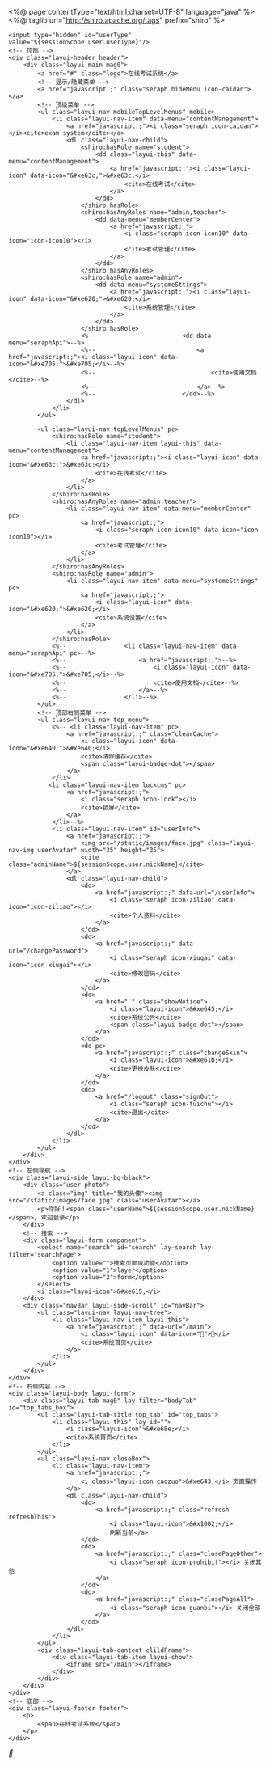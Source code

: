<%@ page contentType="text/html;charset=UTF-8" language="java" %>
<%@ taglib uri="http://shiro.apache.org/tags" prefix="shiro" %>
<!DOCTYPE html>
<html>
<head>
    <meta charset="utf-8">
    <title>在线考试系统-后台管理</title>
    <meta name="renderer" content="webkit">
    <meta http-equiv="X-UA-Compatible" content="IE=edge,chrome=1">
    <meta http-equiv="Access-Control-Allow-Origin" content="*">
    <meta name="viewport" content="width=device-width, initial-scale=1, maximum-scale=1">
    <meta name="apple-mobile-web-app-status-bar-style" content="black">
    <meta name="apple-mobile-web-app-capable" content="yes">
    <meta name="format-detection" content="telephone=no">
    <link rel="icon" href="favicon.ico">
    <link rel="stylesheet" href="/static/layui/css/layui.css" media="all"/>
    <link rel="stylesheet" href="/static/css/index.css" media="all"/>
</head>
<body class="main_body">
<div class="layui-layout layui-layout-admin">

    <input type="hidden" id="userType" value="${sessionScope.user.userType}"/>
    <!-- 顶部 -->
    <div class="layui-header header">
        <div class="layui-main mag0">
            <a href="#" class="logo">在线考试系统</a>
            <!-- 显示/隐藏菜单 -->
            <a href="javascript:;" class="seraph hideMenu icon-caidan"></a>
            <!-- 顶级菜单 -->
            <ul class="layui-nav mobileTopLevelMenus" mobile>
                <li class="layui-nav-item" data-menu="contentManagement">
                    <a href="javascript:;"><i class="seraph icon-caidan"></i><cite>exam system</cite></a>
                    <dl class="layui-nav-child">
                        <shiro:hasRole name="student">
                            <dd class="layui-this" data-menu="contentManagement">
                                <a href="javascript:;"><i class="layui-icon" data-icon="&#xe63c;">&#xe63c;</i>
                                    <cite>在线考试</cite>
                                </a>
                            </dd>
                        </shiro:hasRole>
                        <shiro:hasAnyRoles name="admin,teacher">
                            <dd data-menu="memberCenter">
                                <a href="javascript:;">
                                    <i class="seraph icon-icon10" data-icon="icon-icon10"></i>
                                    <cite>考试管理</cite>
                                </a>
                            </dd>
                        </shiro:hasAnyRoles>
                        <shiro:hasRole name="admin">
                            <dd data-menu="systemeSttings">
                                <a href="javascript:;"><i class="layui-icon" data-icon="&#xe620;">&#xe620;</i>
                                    <cite>系统管理</cite>
                                </a>
                            </dd>
                        </shiro:hasRole>
                        <%--                        <dd data-menu="seraphApi">--%>
                        <%--                            <a href="javascript:;"><i class="layui-icon" data-icon="&#xe705;">&#xe705;</i>--%>
                        <%--                                <cite>使用文档</cite>--%>
                        <%--                            </a>--%>
                        <%--                        </dd>--%>
                    </dl>
                </li>
            </ul>

            <ul class="layui-nav topLevelMenus" pc>
                <shiro:hasRole name="student">
                    <li class="layui-nav-item layui-this" data-menu="contentManagement">
                        <a href="javascript:;"><i class="layui-icon" data-icon="&#xe63c;">&#xe63c;</i>
                            <cite>在线考试</cite>
                        </a>
                    </li>
                </shiro:hasRole>
                <shiro:hasAnyRoles name="admin,teacher">
                    <li class="layui-nav-item" data-menu="memberCenter" pc>
                        <a href="javascript:;">
                            <i class="seraph icon-icon10" data-icon="icon-icon10"></i>
                            <cite>考试管理</cite>
                        </a>
                    </li>
                </shiro:hasAnyRoles>
                <shiro:hasRole name="admin">
                    <li class="layui-nav-item" data-menu="systemeSttings" pc>
                        <a href="javascript:;">
                            <i class="layui-icon" data-icon="&#xe620;">&#xe620;</i>
                            <cite>系统设置</cite>
                        </a>
                    </li>
                </shiro:hasRole>
                <%--                <li class="layui-nav-item" data-menu="seraphApi" pc>--%>
                <%--                    <a href="javascript:;">--%>
                <%--                        <i class="layui-icon" data-icon="&#xe705;">&#xe705;</i>--%>
                <%--                        <cite>使用文档</cite>--%>
                <%--                    </a>--%>
                <%--                </li>--%>
            </ul>
            <!-- 顶部右侧菜单 -->
            <ul class="layui-nav top_menu">
                <%-- <li class="layui-nav-item" pc>
                    <a href="javascript:;" class="clearCache">
                        <i class="layui-icon" data-icon="&#xe640;">&#xe640;</i>
                        <cite>清除缓存</cite>
                        <span class="layui-badge-dot"></span>
                    </a>
                </li>
               <li class="layui-nav-item lockcms" pc>
                    <a href="javascript:;">
                        <i class="seraph icon-lock"></i>
                        <cite>锁屏</cite>
                    </a>
                </li>--%>
                <li class="layui-nav-item" id="userInfo">
                    <a href="javascript:;">
                        <img src="/static/images/face.jpg" class="layui-nav-img userAvatar" width="35" height="35">
                        <cite class="adminName">${sessionScope.user.nickName}</cite>
                    </a>
                    <dl class="layui-nav-child">
                        <dd>
                            <a href="javascript:;" data-url="/userInfo">
                                <i class="seraph icon-ziliao" data-icon="icon-ziliao"></i>
                                <cite>个人资料</cite>
                            </a>
                        </dd>
                        <dd>
                            <a href="javascript:;" data-url="/changePassword">
                                <i class="seraph icon-xiugai" data-icon="icon-xiugai"></i>
                                <cite>修改密码</cite>
                            </a>
                        </dd>
                        <dd>
                            <a href=" " class="showNotice">
                                <i class="layui-icon">&#xe645;</i>
                                <cite>系统公告</cite>
                                <span class="layui-badge-dot"></span>
                            </a>
                        </dd>
                        <dd pc>
                            <a href="javascript:;" class="changeSkin">
                                <i class="layui-icon">&#xe61b;</i>
                                <cite>更换皮肤</cite>
                            </a>
                        </dd>
                        <dd>
                            <a href="/logout" class="signOut">
                                <i class="seraph icon-tuichu"></i>
                                <cite>退出</cite>
                            </a>
                        </dd>
                    </dl>
                </li>
            </ul>
        </div>
    </div>
    <!-- 左侧导航 -->
    <div class="layui-side layui-bg-black">
        <div class="user-photo">
            <a class="img" title="我的头像"><img src="/static/images/face.jpg" class="userAvatar"></a>
            <p>你好！<span class="userName">${sessionScope.user.nickName}</span>, 欢迎登录</p>
        </div>
        <!-- 搜索 -->
        <div class="layui-form component">
            <select name="search" id="search" lay-search lay-filter="searchPage">
                <option value="">搜索页面或功能</option>
                <option value="1">layer</option>
                <option value="2">form</option>
            </select>
            <i class="layui-icon">&#xe615;</i>
        </div>
        <div class="navBar layui-side-scroll" id="navBar">
            <ul class="layui-nav layui-nav-tree">
                <li class="layui-nav-item layui-this">
                    <a href="javascript:;" data-url="/main">
                        <i class="layui-icon" data-icon=""></i>
                        <cite>系统首页</cite>
                    </a>
                </li>
            </ul>
        </div>
    </div>
    <!-- 右侧内容 -->
    <div class="layui-body layui-form">
        <div class="layui-tab mag0" lay-filter="bodyTab" id="top_tabs_box">
            <ul class="layui-tab-title top_tab" id="top_tabs">
                <li class="layui-this" lay-id="">
                    <i class="layui-icon">&#xe68e;</i>
                    <cite>系统首页</cite>
                </li>
            </ul>
            <ul class="layui-nav closeBox">
                <li class="layui-nav-item">
                    <a href="javascript:;">
                        <i class="layui-icon caozuo">&#xe643;</i> 页面操作
                    </a>
                    <dl class="layui-nav-child">
                        <dd>
                            <a href="javascript:;" class="refresh refreshThis">
                                <i class="layui-icon">&#x1002;</i>
                                刷新当前</a>
                        </dd>
                        <dd>
                            <a href="javascript:;" class="closePageOther">
                                <i class="seraph icon-prohibit"></i> 关闭其他
                            </a>
                        </dd>
                        <dd>
                            <a href="javascript:;" class="closePageAll">
                                <i class="seraph icon-guanbi"></i> 关闭全部
                            </a>
                        </dd>
                    </dl>
                </li>
            </ul>
            <div class="layui-tab-content clildFrame">
                <div class="layui-tab-item layui-show">
                    <iframe src="/main"></iframe>
                </div>
            </div>
        </div>
    </div>
    <!-- 底部 -->
    <div class="layui-footer footer">
        <p>
            <span>在线考试系统</span>
        </p>
    </div>
</div>

<!-- 移动导航 -->
<div class="site-tree-mobile"><i class="layui-icon">&#xe602;</i></div>
<div class="site-mobile-shade"></div>

<script src="/static/js/jquery.min.js"></script>
<script type="text/javascript" src="/static/layui/layui.js"></script>
<script type="text/javascript" src="/static/js/index.js"></script>
<script type="text/javascript" src="/static/js/cache.js"></script>
</body>
</html>
